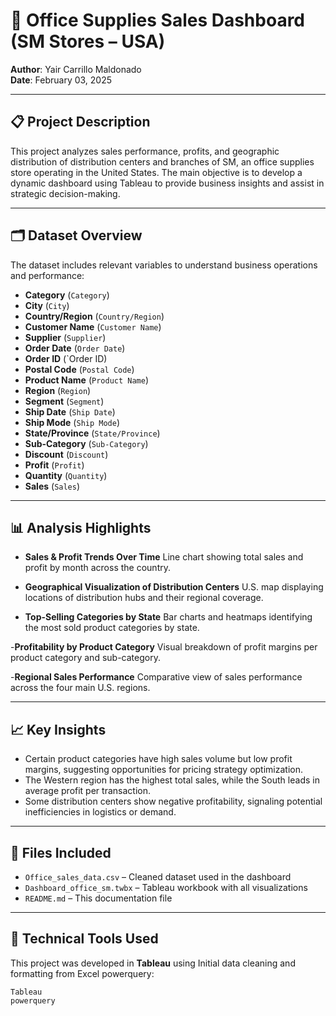 # 🏪 Office Supplies Sales Dashboard (SM Stores – USA)

**Author**: Yair Carrillo Maldonado  
**Date**: February 03, 2025  

---

## 📋 Project Description
This project analyzes sales performance, profits, and geographic distribution of distribution centers and branches of SM, an office supplies store operating in the United States. 
The main objective is to develop a dynamic dashboard using Tableau to provide business insights and assist in strategic decision-making.

---

## 🗂️ Dataset Overview
The dataset includes relevant variables to understand business operations and performance:
- **Category** (`Category`)
- **City** (`City`) 
- **Country/Region** (`Country/Region`)
- **Customer Name** (`Customer Name`)
- **Supplier** (`Supplier`)
- **Order Date** (`Order Date`)
- **Order ID** (`Order ID)
- **Postal Code** (`Postal Code`) 
- **Product Name** (`Product Name`)
- **Region** (`Region`) 
- **Segment** (`Segment`)
- **Ship Date** (`Ship Date`)
- **Ship Mode** (`Ship Mode`) 
- **State/Province** (`State/Province`)
- **Sub-Category** (`Sub-Category`) 
- **Discount** (`Discount`) 
- **Profit** (`Profit`)
- **Quantity** (`Quantity`) 
- **Sales** (`Sales`)
  
---

## 📊 Analysis Highlights
- **Sales & Profit Trends Over Time**
Line chart showing total sales and profit by month across the country.

- **Geographical Visualization of Distribution Centers**
U.S. map displaying locations of distribution hubs and their regional coverage.

- **Top-Selling Categories by State**
Bar charts and heatmaps identifying the most sold product categories by state.

-**Profitability by Product Category**
Visual breakdown of profit margins per product category and sub-category.

-**Regional Sales Performance**
Comparative view of sales performance across the four main U.S. regions.

---

## 📈 Key Insights
- Certain product categories have high sales volume but low profit margins, suggesting opportunities for pricing strategy optimization.
- The Western region has the highest total sales, while the South leads in average profit per transaction.
- Some distribution centers show negative profitability, signaling potential inefficiencies in logistics or demand.
  
---

## 📁 Files Included
- `Office_sales_data.csv` – Cleaned dataset used in the dashboard
- `Dashboard_office_sm.twbx` – Tableau workbook with all visualizations
- `README.md` – This documentation file
  
---

## 🧠 Technical Tools Used
This project was developed in **Tableau** using Initial data cleaning and formatting from Excel powerquery:
```Tableau
Tableau 
powerquery

